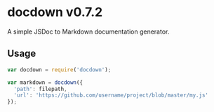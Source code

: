 # docdown v0.7.2

A simple JSDoc to Markdown documentation generator.

## Usage

```js
var docdown = require('docdown');

var markdown = docdown({
  'path': filepath,
  'url': 'https://github.com/username/project/blob/master/my.js'
});
```

